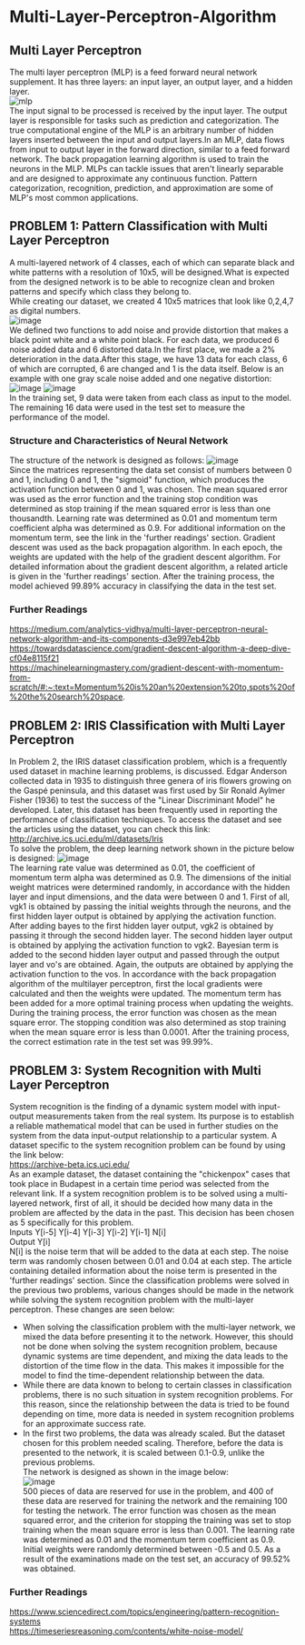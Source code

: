 # Multi-Layer-Perceptron-Algorithm
## Multi Layer Perceptron
The multi layer perceptron (MLP) is a feed forward neural network supplement. It has three layers: an input layer, an output layer, and a hidden layer. <br/>
![mlp](https://user-images.githubusercontent.com/78887209/157832855-226eafc8-d317-4960-a350-e24039027ac0.png)  <br/>
The input signal to be processed is received by the input layer. The output layer is responsible for tasks such as prediction and categorization. The true computational engine of the MLP is an arbitrary number of hidden layers inserted between the input and output layers.In an MLP, data flows from input to output layer in the forward direction, similar to a feed forward network. The back propagation learning algorithm is used to train the neurons in the MLP. MLPs can tackle issues that aren't linearly separable and are designed to approximate any continuous function. Pattern categorization, recognition, prediction, and approximation are some of MLP's most common applications. <br/>
## PROBLEM 1: Pattern Classification with Multi Layer Perceptron
A multi-layered network of 4 classes, each of which can separate black and white patterns with a resolution of 10x5, will be designed.What is expected from the designed network is to be able to recognize clean and broken patterns and specify which class they belong to. <br/>
While creating our dataset, we created 4 10x5 matrices that look like 0,2,4,7 as digital numbers. <br/>
![image](https://user-images.githubusercontent.com/78887209/157834792-c2b9fe73-aef7-4d8d-8f9e-bb7f072713b8.png) <br/>
We defined two functions to add noise and provide distortion that makes a black point white and a white point black. For each data, we produced 6 noise added data and 6 distorted data.In the first place, we made a 2% deterioration in the data.After this stage, we have 13 data for each class, 6 of which are corrupted, 6 are changed and 1 is the data itself.
Below is an example with one gray scale noise added and one negative distortion: <br/>
![image](https://user-images.githubusercontent.com/78887209/215317882-6b666e7d-df94-4e9e-9d00-78971df29527.png) ![image](https://user-images.githubusercontent.com/78887209/215317903-11dd1058-f5b4-4fd3-828f-0dd7adaae2c6.png) <br/>
In the training set, 9 data were taken from each class as input to the model. The remaining 16 data were used in the test set to measure the performance of the model. <br/>
### Structure and Characteristics of Neural Network <br/>
The structure of the network is designed as follows:
![image](https://user-images.githubusercontent.com/78887209/215318248-223ff717-0c9d-4ae6-90f4-57c0b2055883.png) <br/>
Since the matrices representing the data set consist of numbers between 0 and 1, including 0 and 1, the "sigmoid" function, which produces the activation function between 0 and 1, was chosen. The mean squared error was used as the error function and the training stop condition was determined as stop training if the mean squared error is less than one thousandth. Learning rate was determined as 0.01 and momentum term coefficient alpha was determined as 0.9. For additional information on the momentum term, see the link in the 'further readings' section. Gradient descent was used as the back propagation algorithm. In each epoch, the weights are updated with the help of the gradient descent algorithm. For detailed information about the gradient descent algorithm, a related article is given in the 'further readings' section. After the training process, the model achieved 99.89% accuracy in classifying the data in the test set.
### Further Readings <br/>
https://medium.com/analytics-vidhya/multi-layer-perceptron-neural-network-algorithm-and-its-components-d3e997eb42bb <br/>
https://towardsdatascience.com/gradient-descent-algorithm-a-deep-dive-cf04e8115f21 <br/>
https://machinelearningmastery.com/gradient-descent-with-momentum-from-scratch/#:~:text=Momentum%20is%20an%20extension%20to,spots%20of%20the%20search%20space. <br/>
## PROBLEM 2: IRIS Classification with Multi Layer Perceptron
In Problem 2, the IRIS dataset classification problem, which is a frequently used dataset in machine learning problems, is discussed. Edgar Anderson collected data in 1935 to distinguish three genera of iris flowers growing on the Gaspé peninsula, and this dataset was first used by Sir Ronald Aylmer Fisher (1936) to test the success of the "Linear Discriminant Model" he developed. Later, this dataset has been frequently used in reporting the performance of classification techniques. To access the dataset and see the articles using the dataset, you can check this link: 
http://archive.ics.uci.edu/ml/datasets/Iris <br/>
To solve the problem, the deep learning network shown in the picture below is designed:
![image](https://user-images.githubusercontent.com/78887209/215330335-280336dc-690a-445a-9670-763f9f3b71ba.png) <br/>
The learning rate value was determined as 0.01, the coefficient of momentum term alpha was determined as 0.9. The dimensions of the initial weight matrices were determined randomly, in accordance with the hidden layer and input dimensions, and the data were between 0 and 1. First of all, vgk1 is obtained by passing the initial weights through the neurons, and the first hidden layer output is obtained by applying the activation function. After adding bayes to the first hidden layer output, vgk2 is obtained by passing it through the second hidden layer. The second hidden layer output is obtained by applying the activation function to vgk2. Bayesian term is added to the second hidden layer output and passed through the output layer and vo's are obtained. Again, the outputs are obtained by applying the activation function to the vos. In accordance with the back propagation algorithm of the multilayer perceptron, first the local gradients were calculated and then the weights were updated. The momentum term has been added for a more optimal training process when updating the weights. During the training process, the error function was chosen as the mean square error. The stopping condition was also determined as stop training when the mean square error is less than 0.0001. After the training process, the correct estimation rate in the test set was 99.99%. 
## PROBLEM 3: System Recognition with Multi Layer Perceptron
System recognition is the finding of a dynamic system model with input-output measurements taken from the real system. Its purpose is to establish a reliable mathematical model that can be used in further studies on the system from the data input-output relationship to a particular system. A dataset specific to the system recognition problem can be found by using the link below: <br/>
 https://archive-beta.ics.uci.edu/ <br/> 
 As an example dataset, the dataset containing the "chickenpox" cases that took place in Budapest in a certain time period was selected from the relevant link. 
If a system recognition problem is to be solved using a multi-layered network, first of all, it should be decided how many data in the problem are affected by the data in the past. This decision has been chosen as 5 specifically for this problem. <br/> 
Inputs	Y[i-5]	Y[i-4]	Y[i-3] 	Y[i-2]	Y[i-1]	N[i] <br/>
Output 	Y[i] <br/> 
N[i] is the noise term that will be added to the data at each step. The noise term was randomly chosen between 0.01 and 0.04 at each step. The article containing detailed information about the noise term is presented in the 'further readings' section. Since the classification problems were solved in the previous two problems, various changes should be made in the network while solving the system recognition problem with the multi-layer perceptron. These changes are seen below: <br/>
- When solving the classification problem with the multi-layer network, we mixed the data before presenting it to the network. However, this should not be done when solving the system recognition problem, because dynamic systems are time dependent, and mixing the data leads to the distortion of the time flow in the data. This makes it impossible for the model to find the time-dependent relationship between the data. <br/> 
- While there are data known to belong to certain classes in classification problems, there is no such situation in system recognition problems. For this reason, since the relationship between the data is tried to be found depending on time, more data is needed in system recognition problems for an approximate success rate. <br/> 
- In the first two problems, the data was already scaled. But the dataset chosen for this problem needed scaling. Therefore, before the data is presented to the network, it is scaled between 0.1-0.9, unlike the previous problems. <br/> 
The network is designed as shown in the image below: <br/>
![image](https://user-images.githubusercontent.com/78887209/215333791-0df5db40-29a4-4a7c-a191-72c27cfac6b5.png) <br/>
500 pieces of data are reserved for use in the problem, and 400 of these data are reserved for training the network and the remaining 100 for testing the network. The error function was chosen as the mean squared error, and the criterion for stopping the training was set to stop training when the mean square error is less than 0.001. The learning rate was determined as 0.01 and the momentum term coefficient as 0.9. Initial weights were randomly determined between -0.5 and 0.5. As a result of the examinations made on the test set, an accuracy of 99.52% was obtained.
### Further Readings <br/>
https://www.sciencedirect.com/topics/engineering/pattern-recognition-systems <br/>
https://timeseriesreasoning.com/contents/white-noise-model/
